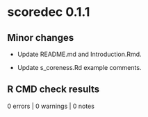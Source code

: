 # scoredec 0.1.1

## Minor changes

- Update README.md and Introduction.Rmd.

- Update s_coreness.Rd example comments.

## R CMD check results

0 errors | 0 warnings | 0 notes

